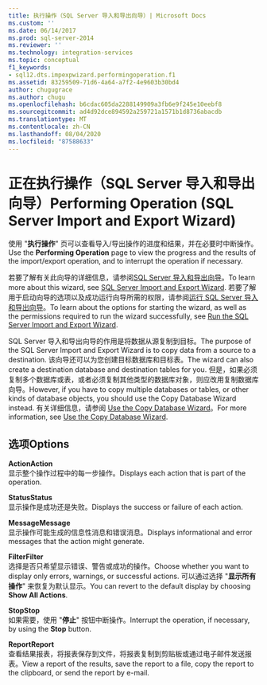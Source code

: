 ```yaml
---
title: 执行操作（SQL Server 导入和导出向导）| Microsoft Docs
ms.custom: ''
ms.date: 06/14/2017
ms.prod: sql-server-2014
ms.reviewer: ''
ms.technology: integration-services
ms.topic: conceptual
f1_keywords:
- sql12.dts.impexpwizard.performingoperation.f1
ms.assetid: 83259509-71d6-4a64-a7f2-4e9603b30bd4
author: chugugrace
ms.author: chugu
ms.openlocfilehash: b6cdac605da2288149909a3fb6e9f245e10eebf8
ms.sourcegitcommit: ad4d92dce894592a259721a1571b1d8736abacdb
ms.translationtype: MT
ms.contentlocale: zh-CN
ms.lasthandoff: 08/04/2020
ms.locfileid: "87588633"
---
```

# <a name="performing-operation-sql-server-import-and-export-wizard"></a><span data-ttu-id="09708-102">正在执行操作（SQL Server 导入和导出向导）</span><span class="sxs-lookup"><span data-stu-id="09708-102">Performing Operation (SQL Server Import and Export Wizard)</span></span>
  <span data-ttu-id="09708-103">使用 "**执行操作**" 页可以查看导入/导出操作的进度和结果，并在必要时中断操作。</span><span class="sxs-lookup"><span data-stu-id="09708-103">Use the **Performing Operation** page to view the progress and the results of the import/export operation, and to interrupt the operation if necessary.</span></span>  
  
 <span data-ttu-id="09708-104">若要了解有关此向导的详细信息，请参阅[SQL Server 导入和导出向导](import-and-export-data-with-the-sql-server-import-and-export-wizard.md)。</span><span class="sxs-lookup"><span data-stu-id="09708-104">To learn more about this wizard, see [SQL Server Import and Export Wizard](import-and-export-data-with-the-sql-server-import-and-export-wizard.md).</span></span> <span data-ttu-id="09708-105">若要了解用于启动向导的选项以及成功运行向导所需的权限，请参阅[运行 SQL Server 导入和导出向导](start-the-sql-server-import-and-export-wizard.md)。</span><span class="sxs-lookup"><span data-stu-id="09708-105">To learn about the options for starting the wizard, as well as the permissions required to run the wizard successfully, see [Run the SQL Server Import and Export Wizard](start-the-sql-server-import-and-export-wizard.md).</span></span>  
  
 <span data-ttu-id="09708-106">SQL Server 导入和导出向导的作用是将数据从源复制到目标。</span><span class="sxs-lookup"><span data-stu-id="09708-106">The purpose of the SQL Server Import and Export Wizard is to copy data from a source to a destination.</span></span> <span data-ttu-id="09708-107">该向导还可以为您创建目标数据库和目标表。</span><span class="sxs-lookup"><span data-stu-id="09708-107">The wizard can also create a destination database and destination tables for you.</span></span> <span data-ttu-id="09708-108">但是，如果必须复制多个数据库或表，或者必须复制其他类型的数据库对象，则应改用复制数据库向导。</span><span class="sxs-lookup"><span data-stu-id="09708-108">However, if you have to copy multiple databases or tables, or other kinds of database objects, you should use the Copy Database Wizard instead.</span></span> <span data-ttu-id="09708-109">有关详细信息，请参阅 [Use the Copy Database Wizard](../../relational-databases/databases/use-the-copy-database-wizard.md)。</span><span class="sxs-lookup"><span data-stu-id="09708-109">For more information, see [Use the Copy Database Wizard](../../relational-databases/databases/use-the-copy-database-wizard.md).</span></span>  
  
## <a name="options"></a><span data-ttu-id="09708-110">选项</span><span class="sxs-lookup"><span data-stu-id="09708-110">Options</span></span>  
 <span data-ttu-id="09708-111">**Action**</span><span class="sxs-lookup"><span data-stu-id="09708-111">**Action**</span></span>  
 <span data-ttu-id="09708-112">显示整个操作过程中的每一步操作。</span><span class="sxs-lookup"><span data-stu-id="09708-112">Displays each action that is part of the operation.</span></span>  
  
 <span data-ttu-id="09708-113">**Status**</span><span class="sxs-lookup"><span data-stu-id="09708-113">**Status**</span></span>  
 <span data-ttu-id="09708-114">显示操作是成功还是失败。</span><span class="sxs-lookup"><span data-stu-id="09708-114">Displays the success or failure of each action.</span></span>  
  
 <span data-ttu-id="09708-115">**Message**</span><span class="sxs-lookup"><span data-stu-id="09708-115">**Message**</span></span>  
 <span data-ttu-id="09708-116">显示操作可能生成的信息性消息和错误消息。</span><span class="sxs-lookup"><span data-stu-id="09708-116">Displays informational and error messages that the action might generate.</span></span>  
  
 <span data-ttu-id="09708-117">**Filter**</span><span class="sxs-lookup"><span data-stu-id="09708-117">**Filter**</span></span>  
 <span data-ttu-id="09708-118">选择是否只希望显示错误、警告或成功的操作。</span><span class="sxs-lookup"><span data-stu-id="09708-118">Choose whether you want to display only errors, warnings, or successful actions.</span></span> <span data-ttu-id="09708-119">可以通过选择 "**显示所有操作**" 来恢复为默认显示。</span><span class="sxs-lookup"><span data-stu-id="09708-119">You can revert to the default display by choosing **Show All Actions**.</span></span>  
  
 <span data-ttu-id="09708-120">**Stop**</span><span class="sxs-lookup"><span data-stu-id="09708-120">**Stop**</span></span>  
 <span data-ttu-id="09708-121">如果需要，使用 "**停止**" 按钮中断操作。</span><span class="sxs-lookup"><span data-stu-id="09708-121">Interrupt the operation, if necessary, by using the **Stop** button.</span></span>  
  
 <span data-ttu-id="09708-122">**Report**</span><span class="sxs-lookup"><span data-stu-id="09708-122">**Report**</span></span>  
 <span data-ttu-id="09708-123">查看结果报表，将报表保存到文件，将报表复制到剪贴板或通过电子邮件发送报表。</span><span class="sxs-lookup"><span data-stu-id="09708-123">View a report of the results, save the report to a file, copy the report to the clipboard, or send the report by e-mail.</span></span>  
  
  
